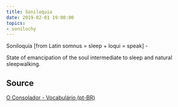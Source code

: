 ```yaml
---
title: Soniloquia
date: 2019-02-01 19:00:00
topics:
- sonilochy
---
```


Soniloquia [from Latin somnus = sleep + loqui = speak] - 

State of emancipation of the soul intermediate to sleep and natural sleepwalking.

## Source
[O Consolador - Vocabulário (pt-BR)](http://www.oconsolador.com.br/linkfixo/vocabulario/principal.html)
